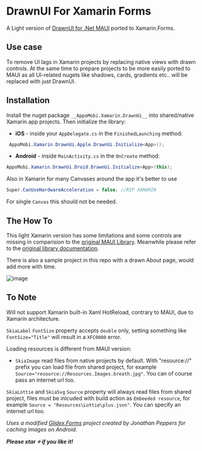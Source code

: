 ﻿# DrawnUI For Xamarin Forms
A Light version of [DrawnUI for .Net MAUI](https://github.com/taublast/DrawnUi.Maui) ported to Xamarin.Forms. 

## Use case
To remove UI lags in Xamarin projects by replacing native views with drawn controls. At the same time to prepare projects to be more easily ported to MAUI as all UI-related nugets like shadows, cards, gradients etc.. will be replaced with just DrawnUI.

## Installation

Install the nuget package `__AppoMobi.Xamarin.DrawnUi__` into shared/native Xamarin app projects.  Then initialize the library:

* **iOS** - inside your `AppDelegate.cs` in the `FinishedLaunching` method:
```csharp
 AppoMobi.Xamarin.DrawnUi.Apple.DrawnUi.Initialize<App>();
 ```

* **Android** - inside `MainActivity.cs` in the `OnCreate` method:
```csharp
AppoMobi.Xamarin.DrawnUi.Droid.DrawnUi.Initialize<App>(this);
 ```

Also in Xamarin for many Canvases around the app it's better to use  
```csharp
Super.CanUseHardwareAcceleration = false; //RIP XAMARIN
 ```
For single `Canvas` this should not be needed.

 ## The How To

This light Xamarin version has some limitations and some controls are missing in comparision to the [original MAUI Library](https://github.com/taublast/DrawnUi.Maui). Meanwhile please refer to the [original library documentation](https://github.com/taublast/DrawnUi.Maui/wiki).

There is also a sample project in this repo with a drawn About page, would add more with time.

![image](https://github.com/user-attachments/assets/a030a521-81da-4514-847d-e1a559efeaf2)
  
## To Note

Will not support Xamarin built-in Xaml HotReload, contrary to MAUI, due to Xamarin architecture.  

`SkiaLabel` `FontSize` property accepts `double` only, setting something like `FontSize="Title"` will result in a `XFC0000` error.

Loading resources is different from MAUI version:

* `SkiaImage` read files from native projects by default. With "resource://" prefix you can load file from shared project, for example `   Source="resource://Resources.Images.breath.jpg"`. You can of course pass an internet url too.

`SkiaLottie` and `SkiaSvg` `Source` property will always read files from shared project, files must be inlcuded with build action as `Embeeded resource`, for example `Source = "Resources\Lottie\plus.json"`. You can specify an internet url too.

_Uses a modified [Glidex.Forms](https://github.com/jonathanpeppers/glidex) project created by Jonathan Peppers for caching images on Android._

___Please star ⭐ if you like it!___

